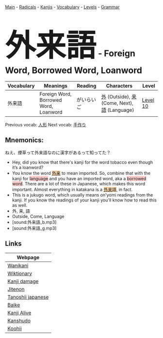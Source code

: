 <style> bigfont {font-size: 100px}</style>
[Main](../README.md) -
[Radicals](../radicals.md) -
[Kanjis](../kanjis.md) -
[Vocabulary](../vocabulary.md) -
[Levels](../levels.md) -
[Grammar](../grammar.md)
# <bigfont> 外来語</bigfont> - Foreign Word, Borrowed Word, Loanword 

| Vocabulary | Meanings | Reading | Characters | Level |
| --- | --- | --- | --- | --- |
| 外来語 | Foreign Word, Borrowed Word, Loanword | がいらいご |  [外](../kanjis/外.md) (Outside), [来](../kanjis/来.md) (Come, Next), [語](../kanjis/語.md) (Language) | [Level 10](../levels/wk_level10.md) |

Previous vocab: [人形](人形.md) Next vocab: [手作り](手作り.md) 

## Mnemonics:
ねえ、煙草って外来語なのに漢字があるって知ってた？
* Hey, did you know that there's kanji for the word tobacco even though it’s a loanword?
* You know the word <span style="background-color:#fed8b1"> [外来](https://jisho.org/search/外来)</span> to mean imported. So, combine that with the kanji for <span style="background-color:#ffcccb"> language</span> and you have an imported word, aka a <span style="background-color:#ffcccb"> borrowed word</span>. There are a lot of these in Japanese, which makes this word important. Almost everything in katakana is a <span style="background-color:#fed8b1"> [外来](https://jisho.org/search/外来)語</span>, in fact.
* This is a jukugo word, which usually means on'yomi readings from the kanji. If you know the readings of your kanji you'll know how to read this as well.
* 外, 来, 語
* Outside, Come, Language
* [sound:外来語_b.mp3]
* [sound:外来語_g.mp3]


## Links 

| Webpage |
| --- |
| [Wanikani          ](https://www.wanikani.com/kanji/外来語) |
| [Wiktionary        ](https://en.wiktionary.org/wiki/外来語) |
| [Kanji damage      ](http://www.kanjidamage.com/kanji/search?utf8=✓&q=外来語) |
| [Jitenon           ](https://jitenon.com/kanji/外来語) |
| [Tanoshii japanese ](https://www.tanoshiijapanese.com/dictionary/kanji.cfm?k=外来語) |
| [Baike             ](https://baike.baidu.com/item/外来語) |
| [Kanji Alive       ](https://app.kanjialive.com/外来語) |
| [Kanshudo          ](https://www.kanshudo.com/searchmn?q=外来語) |
| [Koohii            ](https://kanji.koohii.com/study/kanji/外来語) |
